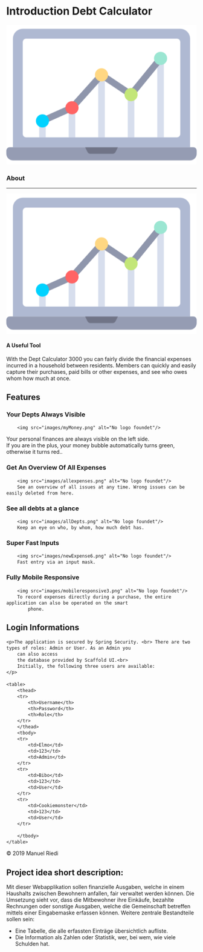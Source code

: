 
# Introduction Debt Calculator


 <img src="images/logo.png" alt="No logo foundet"/>






<section id="about">
    <h3>About</h3>
    <hr>
    <img src="images/logo.png" alt="No logo foundet"/>
    <h4>A Useful Tool</h4>
    <p>With the Dept Calculator 3000 you can fairly divide the financial expenses incurred in a household between
        residents. Members can quickly and easily capture their purchases, paid bills or other expenses, and see who
        owes whom how much at once.</p>




## Features


### Your Depts Always Visible
        <img src="images/myMoney.png" alt="No logo foundet"/>
Your personal finances are always visible on the left side. <br>
If you are in the plus, your money bubble automatically turns green, otherwise it turns red..</p>

### Get An Overview Of All Expenses
        <img src="images/allexpenses.png" alt="No logo foundet"/>
        See an overview of all issues at any time. Wrong issues can be easily deleted from here.

### See all debts at a glance
        <img src="images/allDepts.png" alt="No logo foundet"/>
        Keep an eye on who, by whom, how much debt has.

### Super Fast Inputs
        <img src="images/newExpense6.png" alt="No logo foundet"/>
        Fast entry via an input mask.

### Fully Mobile Responsive
        <img src="images/mobileresponsive3.png" alt="No logo foundet"/>
        To record expenses directly during a purchase, the entire application can also be operated on the smart
            phone.




## Login Informations
    <p>The application is secured by Spring Security. <br> There are two types of roles: Admin or User. As an Admin you
        can also access
        the database provided by Scaffold UI.<br>
        Initially, the following three users are available:
    </p>

    <table>
        <thead>
        <tr>
            <th>Username</th>
            <th>Password</th>
            <th>Role</th>
        </tr>
        </thead>
        <tbody>
        <tr>
            <td>Elmo</td>
            <td>123</td>
            <td>Admin</td>
        </tr>
        <tr>
            <td>Bibo</td>
            <td>123</td>
            <td>User</td>
        </tr>
        <tr>
            <td>Cookiemonster</td>
            <td>123</td>
            <td>User</td>
        </tr>

        </tbody>
    </table>


</section>

<footer>
    <p>
        &copy; 2019 Manuel Riedi
    </p>
</footer>

</body>
















## Project idea short description: 
Mit dieser Webapplikation sollen finanzielle Ausgaben, welche in einem Haushalts zwischen Bewohnern anfallen, fair verwaltet werden können. 
Die Umsetzung sieht vor, dass die Mitbewohner ihre Einkäufe, bezahlte Rechnungen oder sonstige Ausgaben, welche die Gemeinschaft betreffen mittels einer Eingabemaske erfassen können. Weitere zentrale Bestandteile sollen sein: 
- Eine Tabelle, die alle erfassten Einträge übersichtlich aufliste. 
- Die Information als Zahlen oder Statistik, wer, bei wem, wie viele Schulden hat. 






